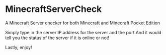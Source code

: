 MinecraftServerCheck
====================

A Minecraft Server checker for both Minecraft and Minecraft Pocket Edition

Simply type in the server IP address for the server and the port
And it would tell you the status of the server if it is online or not!

Lastly, enjoy!
